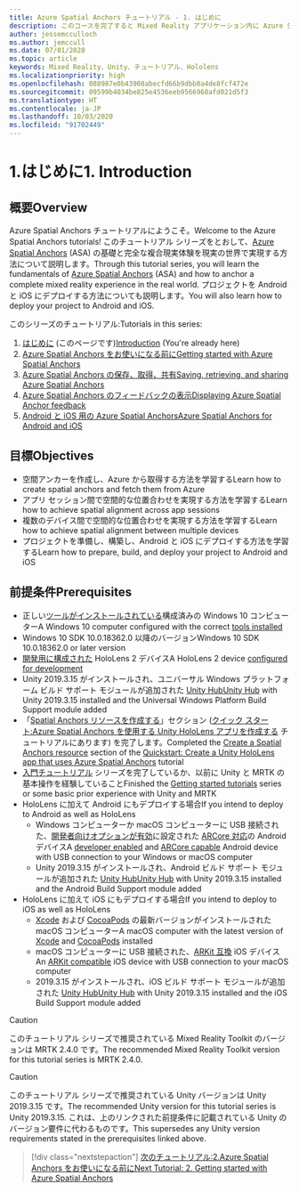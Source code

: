 ```yaml
---
title: Azure Spatial Anchors チュートリアル - 1. はじめに
description: このコースを完了すると Mixed Reality アプリケーション内に Azure Spatial Anchors を実装できます。
author: jessemcculloch
ms.author: jemccull
ms.date: 07/01/2020
ms.topic: article
keywords: Mixed Reality、Unity、チュートリアル、Hololens
ms.localizationpriority: high
ms.openlocfilehash: 088987e0b43908abecfd66b9dbb0a4de8fcf472e
ms.sourcegitcommit: 09599b4034be825e4536eeb9566968afd021d5f3
ms.translationtype: HT
ms.contentlocale: ja-JP
ms.lasthandoff: 10/03/2020
ms.locfileid: "91702449"
---
```

# <a name="1-introduction"></a><span data-ttu-id="92a1d-105">1.はじめに</span><span class="sxs-lookup"><span data-stu-id="92a1d-105">1. Introduction</span></span>

## <a name="overview"></a><span data-ttu-id="92a1d-106">概要</span><span class="sxs-lookup"><span data-stu-id="92a1d-106">Overview</span></span>

<span data-ttu-id="92a1d-107">Azure Spatial Anchors チュートリアルにようこそ。</span><span class="sxs-lookup"><span data-stu-id="92a1d-107">Welcome to the Azure Spatial Anchors tutorials!</span></span> <span data-ttu-id="92a1d-108">このチュートリアル シリーズをとおして、<a href="https://azure.microsoft.com/services/spatial-anchors" target="_blank">Azure Spatial Anchors</a> (ASA) の基礎と完全な複合現実体験を現実の世界で実現する方法について説明します。</span><span class="sxs-lookup"><span data-stu-id="92a1d-108">Through this tutorial series, you will learn the fundamentals of <a href="https://azure.microsoft.com/services/spatial-anchors" target="_blank">Azure Spatial Anchors</a> (ASA) and how to anchor a complete mixed reality experience in the real world.</span></span> <span data-ttu-id="92a1d-109">プロジェクトを Android と iOS にデプロイする方法についても説明します。</span><span class="sxs-lookup"><span data-stu-id="92a1d-109">You will also learn how to deploy your project to Android and iOS.</span></span>

<span data-ttu-id="92a1d-110">このシリーズのチュートリアル:</span><span class="sxs-lookup"><span data-stu-id="92a1d-110">Tutorials in this series:</span></span>

1. <span data-ttu-id="92a1d-111">[はじめに](mr-learning-asa-01.md) (このページです)</span><span class="sxs-lookup"><span data-stu-id="92a1d-111">[Introduction](mr-learning-asa-01.md) (You're already here)</span></span>
2. [<span data-ttu-id="92a1d-112">Azure Spatial Anchors をお使いになる前に</span><span class="sxs-lookup"><span data-stu-id="92a1d-112">Getting started with Azure Spatial Anchors</span></span>](mr-learning-asa-02.md)
3. [<span data-ttu-id="92a1d-113">Azure Spatial Anchors の保存、取得、共有</span><span class="sxs-lookup"><span data-stu-id="92a1d-113">Saving, retrieving, and sharing Azure Spatial Anchors</span></span>](mr-learning-asa-03.md)
4. [<span data-ttu-id="92a1d-114">Azure Spatial Anchors のフィードバックの表示</span><span class="sxs-lookup"><span data-stu-id="92a1d-114">Displaying Azure Spatial Anchor feedback</span></span>](mr-learning-asa-04.md)
5. [<span data-ttu-id="92a1d-115">Android と iOS 用の Azure Spatial Anchors</span><span class="sxs-lookup"><span data-stu-id="92a1d-115">Azure Spatial Anchors for Android and iOS</span></span>](mr-learning-asa-05.md)

## <a name="objectives"></a><span data-ttu-id="92a1d-116">目標</span><span class="sxs-lookup"><span data-stu-id="92a1d-116">Objectives</span></span>

* <span data-ttu-id="92a1d-117">空間アンカーを作成し、Azure から取得する方法を学習する</span><span class="sxs-lookup"><span data-stu-id="92a1d-117">Learn how to create spatial anchors and fetch them from Azure</span></span>
* <span data-ttu-id="92a1d-118">アプリ セッション間で空間的な位置合わせを実現する方法を学習する</span><span class="sxs-lookup"><span data-stu-id="92a1d-118">Learn how to achieve spatial alignment across app sessions</span></span>
* <span data-ttu-id="92a1d-119">複数のデバイス間で空間的な位置合わせを実現する方法を学習する</span><span class="sxs-lookup"><span data-stu-id="92a1d-119">Learn how to achieve spatial alignment between multiple devices</span></span>
* <span data-ttu-id="92a1d-120">プロジェクトを準備し、構築し、Android と iOS にデプロイする方法を学習する</span><span class="sxs-lookup"><span data-stu-id="92a1d-120">Learn how to prepare, build, and deploy your project to Android and iOS</span></span>

## <a name="prerequisites"></a><span data-ttu-id="92a1d-121">前提条件</span><span class="sxs-lookup"><span data-stu-id="92a1d-121">Prerequisites</span></span>

* <span data-ttu-id="92a1d-122">正しい[ツールがインストールされている](../../install-the-tools.md)構成済みの Windows 10 コンピューター</span><span class="sxs-lookup"><span data-stu-id="92a1d-122">A Windows 10 computer configured with the correct [tools installed](../../install-the-tools.md)</span></span>
* <span data-ttu-id="92a1d-123">Windows 10 SDK 10.0.18362.0 以降のバージョン</span><span class="sxs-lookup"><span data-stu-id="92a1d-123">Windows 10 SDK 10.0.18362.0 or later version</span></span>
* <span data-ttu-id="92a1d-124">[開発用に構成された](../../platform-capabilities-and-apis/using-visual-studio.md#enabling-developer-mode) HoloLens 2 デバイス</span><span class="sxs-lookup"><span data-stu-id="92a1d-124">A HoloLens 2 device [configured for development](../../platform-capabilities-and-apis/using-visual-studio.md#enabling-developer-mode)</span></span>
* <span data-ttu-id="92a1d-125">Unity 2019.3.15 がインストールされ、ユニバーサル Windows プラットフォーム ビルド サポート モジュールが追加された <a href="https://docs.unity3d.com/Manual/GettingStartedInstallingHub.html" target="_blank">Unity Hub</a></span><span class="sxs-lookup"><span data-stu-id="92a1d-125"><a href="https://docs.unity3d.com/Manual/GettingStartedInstallingHub.html" target="_blank">Unity Hub</a> with Unity 2019.3.15 installed and the Universal Windows Platform Build Support module added</span></span>
* <span data-ttu-id="92a1d-126">「[Spatial Anchors リソースを作成する](https://docs.microsoft.com/azure/spatial-anchors/quickstarts/get-started-unity-hololens#create-a-spatial-anchors-resource)」セクション ([クイック スタート:Azure Spatial Anchors を使用する Unity HoloLens アプリを作成する](https://docs.microsoft.com/azure/spatial-anchors/quickstarts/get-started-unity-hololens) チュートリアルにあります) を完了します。</span><span class="sxs-lookup"><span data-stu-id="92a1d-126">Completed the [Create a Spatial Anchors resource](https://docs.microsoft.com/azure/spatial-anchors/quickstarts/get-started-unity-hololens#create-a-spatial-anchors-resource) section of the [Quickstart: Create a Unity HoloLens app that uses Azure Spatial Anchors](https://docs.microsoft.com/azure/spatial-anchors/quickstarts/get-started-unity-hololens) tutorial</span></span>
* <span data-ttu-id="92a1d-127">[入門チュートリアル](mr-learning-base-01.md) シリーズを完了しているか、以前に Unity と MRTK の基本操作を経験していること</span><span class="sxs-lookup"><span data-stu-id="92a1d-127">Finished the [Getting started tutorials](mr-learning-base-01.md) series or some basic prior experience with Unity and MRTK</span></span>
* <span data-ttu-id="92a1d-128">HoloLens に加えて Android にもデプロイする場合</span><span class="sxs-lookup"><span data-stu-id="92a1d-128">If you intend to deploy to Android as well as HoloLens</span></span>
  * <span data-ttu-id="92a1d-129">Windows コンピューターか macOS コンピューターに USB 接続された、<a href="https://developer.android.com/studio/debug/dev-options" target="_blank">開発者向けオプションが有効</a>に設定された <a href="https://developers.google.com/ar/discover/supported-devices" target="_blank">ARCore 対応</a>の Android デバイス</span><span class="sxs-lookup"><span data-stu-id="92a1d-129">A <a href="https://developer.android.com/studio/debug/dev-options" target="_blank">developer enabled</a> and <a href="https://developers.google.com/ar/discover/supported-devices" target="_blank">ARCore capable</a> Android device with USB connection to your Windows or macOS computer</span></span>
  * <span data-ttu-id="92a1d-130">Unity 2019.3.15 がインストールされ、Android ビルド サポート モジュールが追加された <a href="https://docs.unity3d.com/Manual/GettingStartedInstallingHub.html" target="_blank">Unity Hub</a></span><span class="sxs-lookup"><span data-stu-id="92a1d-130"><a href="https://docs.unity3d.com/Manual/GettingStartedInstallingHub.html" target="_blank">Unity Hub</a> with Unity 2019.3.15 installed and the Android Build Support module added</span></span>
* <span data-ttu-id="92a1d-131">HoloLens に加えて iOS にもデプロイする場合</span><span class="sxs-lookup"><span data-stu-id="92a1d-131">If you intend to deploy to iOS as well as HoloLens</span></span>
  * <span data-ttu-id="92a1d-132"><a href="https://geo.itunes.apple.com/us/app/xcode/id497799835?mt=12" target="_blank">Xcode</a> および <a href="https://cocoapods.org" target="_blank">CocoaPods</a> の最新バージョンがインストールされた macOS コンピューター</span><span class="sxs-lookup"><span data-stu-id="92a1d-132">A macOS computer with the latest version of <a href="https://geo.itunes.apple.com/us/app/xcode/id497799835?mt=12" target="_blank">Xcode</a> and <a href="https://cocoapods.org" target="_blank">CocoaPods</a> installed</span></span>
  * <span data-ttu-id="92a1d-133">macOS コンピューターに USB 接続された、<a href="https://developer.apple.com/documentation/arkit/verifying_device_support_and_user_permission" target="_blank">ARKit 互換</a> iOS デバイス</span><span class="sxs-lookup"><span data-stu-id="92a1d-133">An <a href="https://developer.apple.com/documentation/arkit/verifying_device_support_and_user_permission" target="_blank">ARKit compatible</a> iOS device with USB connection to your macOS computer</span></span>
  * <span data-ttu-id="92a1d-134">2019.3.15 がインストールされ、iOS ビルド サポート モジュールが追加された <a href="https://docs.unity3d.com/Manual/GettingStartedInstallingHub.html" target="_blank">Unity Hub</a></span><span class="sxs-lookup"><span data-stu-id="92a1d-134"><a href="https://docs.unity3d.com/Manual/GettingStartedInstallingHub.html" target="_blank">Unity Hub</a> with Unity 2019.3.15 installed and the iOS Build Support module added</span></span>

> [!CAUTION]
> <span data-ttu-id="92a1d-135">このチュートリアル シリーズで推奨されている Mixed Reality Toolkit のバージョンは MRTK 2.4.0 です。</span><span class="sxs-lookup"><span data-stu-id="92a1d-135">The recommended Mixed Reality Toolkit version for this tutorial series is MRTK 2.4.0.</span></span>

> [!CAUTION]
> <span data-ttu-id="92a1d-136">このチュートリアル シリーズで推奨されている Unity バージョンは Unity 2019.3.15 です。</span><span class="sxs-lookup"><span data-stu-id="92a1d-136">The recommended Unity version for this tutorial series is Unity 2019.3.15.</span></span> <span data-ttu-id="92a1d-137">これは、上のリンクされた前提条件に記載されている Unity のバージョン要件に代わるものです。</span><span class="sxs-lookup"><span data-stu-id="92a1d-137">This supersedes any Unity version requirements stated in the prerequisites linked above.</span></span>

> [!div class="nextstepaction"]
> [<span data-ttu-id="92a1d-138">次のチュートリアル:2.Azure Spatial Anchors をお使いになる前に</span><span class="sxs-lookup"><span data-stu-id="92a1d-138">Next Tutorial: 2. Getting started with Azure Spatial Anchors</span></span>](mr-learning-asa-02.md)
